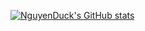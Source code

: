 [![NguyenDuck's GitHub stats](https://github-readme-stats.vercel.app/api?username=NguyenDuck&theme=tokyonight&layout=compact)](https://github.com/anuraghazra/github-readme-stats)
